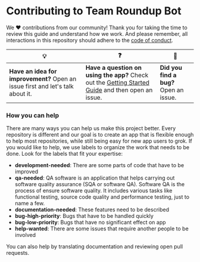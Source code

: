 # Contributing to Team Roundup Bot

We :heart: contributions from our community! Thank you for taking the time to review this guide and understand how we work. And please remember, all interactions in this repository should adhere to the [code of conduct](code-of-conduct.md).

| :bulb: | :question: | :bug: |
| ------- | -------- | -------- |
| **Have an idea for improvement?** Open an issue first and let's talk about it. | **Have a question on using the app?** Check out the [Getting Started Guide](docs/getting-started.md) and then open an issue. | **Did you find a bug?** Open an issue. |

### How you can help

There are many ways you can help us make this project better. Every repository is different and our goal is to create an app that is flexible enough to help most repositories, while still being easy for new app users to grok. If you would like to help, we use labels to organize the work that needs to be done. Look for the labels that fit your expertise:

- **development-needed**: There are some parts of code that have to be improved
- **qa-needed**: QA software is an application that helps carrying out software quality assurance (SQA or software QA). Software QA is the process of ensure software quality. It includes various tasks like functional testing, source code quality and performance testing, just to name a few.
- **documentation-needed**: These features need to be described
- **bug-high-priority**: Bugs that have to be handled quickly
- **bug-low-priority**: Bugs that have no significant effect on app 
- **help-wanted**: There are some issues that require another people to be involved

You can also help by translating documentation and reviewing open pull requests.

